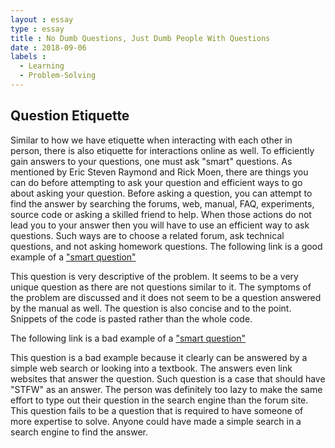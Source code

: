 ```yaml
---
layout : essay
type : essay
title : No Dumb Questions, Just Dumb People With Questions
date : 2018-09-06
labels : 
  - Learning
  - Problem-Solving
---
```


## Question Etiquette

  Similar to how we have etiquette when interacting with each other in person, there is also etiquette for interactions online as well.
To efficiently gain answers to your questions, one must ask "smart" questions. As mentioned by Eric Steven Raymond and Rick Moen, there are 
things you can do before attempting to ask your question and efficient ways to go about asking your question. Before asking a question, 
you can attempt to find the answer by searching the forums, web, manual, FAQ, experiments, source code or asking a skilled friend to help.
When those actions do not lead you to your answer then you will have to use an efficient way to ask questions. Such ways are to choose a
related forum, ask technical questions, and not asking homework questions. 
The following link is a good example of a ["smart question"](https://stackoverflow.com/questions/51916630/mongodb-mongoose-collection-find-options-deprecation-warning)

  This question is very descriptive of the problem. It seems to be a very unique question as there are not questions similar to it. The 
symptoms of the problem are discussed and it does not seem to be a question answered by the manual as well. The question is also concise 
and to the point. Snippets of the code is pasted rather than the whole code.

The following link is a bad example of a ["smart question"](https://stackoverflow.com/questions/22209729/what-does-do-mean-in-python)
  
  This question is a bad example because it clearly can be answered by a simple web search or looking into a textbook. The answers even 
link websites that answer the question. Such question is a case that should have "STFW" as an answer. The person was definitely too lazy
to make the same effort to type out their question in the search engine than the forum site. This question fails to be a question that is 
required to have someone of more expertise to solve. Anyone could have made a simple search in a search engine to find the answer.
